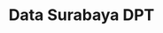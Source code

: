---
title: Data Surabaya DPT
organization: KPU KOTA SURABAYA
notes: Data Surabaya DPT
resources:
  - name: CSV DPTS
    url: 'https://github.com/pemiluAPI/pemilu-data/raw/master/surabaya_dpt/dpts.csv'
    format: csv
  - name: CSV Subdistricts
    url: 'https://github.com/pemiluAPI/pemilu-data/raw/master/surabaya_dpt/subdistricts.csv'
    format: csv
  - name: CSV Villages
    url: 'https://github.com/pemiluAPI/pemilu-data/raw/master/surabaya_dpt/villages.csv'
    format: csv
category:
  - Surabaya DPT
maintainer: ''
maintainer_email: ''
---